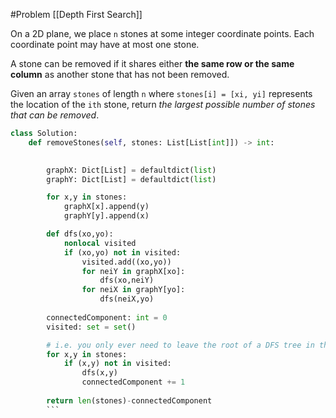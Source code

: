 #Problem 
[[Depth First Search]]

On a 2D plane, we place `n` stones at some integer coordinate points. Each coordinate point may have at most one stone.

A stone can be removed if it shares either **the same row or the same column** as another stone that has not been removed.

Given an array `stones` of length `n` where `stones[i] = [xi, yi]` represents the location of the `ith` stone, return _the largest possible number of stones that can be removed_.

```python
class Solution:
    def removeStones(self, stones: List[List[int]]) -> int:

        
        graphX: Dict[List] = defaultdict(list)
        graphY: Dict[List] = defaultdict(list)

        for x,y in stones:
            graphX[x].append(y)
            graphY[y].append(x)

        def dfs(xo,yo):
            nonlocal visited
            if (xo,yo) not in visited:
                visited.add((xo,yo))
                for neiY in graphX[xo]:
                    dfs(xo,neiY)
                for neiX in graphY[yo]:
                    dfs(neiX,yo)
        
        connectedComponent: int = 0
        visited: set = set()

		# i.e. you only ever need to leave the root of a DFS tree in the grid. You can remmove all other nodes. 
        for x,y in stones:
            if (x,y) not in visited:
                dfs(x,y)
                connectedComponent += 1
        
        return len(stones)-connectedComponent
        ```
